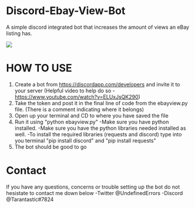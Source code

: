 # Discord-Ebay-View-Bot
A simple discord integrated bot that increases the amount of views an eBay listing has.  

![](Screenshot$20(2).png)

# HOW TO USE

1. Create a bot from https://discordapp.com/developers and invite it to your server (Helpful video to help do so - https://www.youtube.com/watch?v=ELUxJsQK290)
2. Take the token and post it in the final line of code from the ebayview.py file. (There is a comment indicating where it belongs)
3. Open up your terminal and CD to where you have saved the file
4. Run it using "python ebayview.py"
	-Make sure you have python installed.
	-Make sure you have the python libraries needed installed as well.
	-To install the required libraries (requests and discord) type into you terminal "pip install discord" and "pip install requests"
5. The bot should be good to go

# Contact
If you have any questions, concerns or trouble setting up the bot do not hesistate to contact me down below
 -Twitter @UndefinedErrors
 -Discord @Tarantastic#7824
 
 
